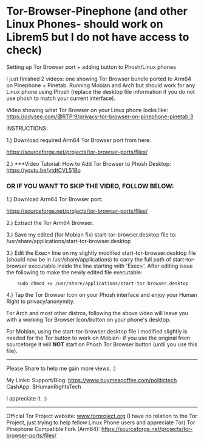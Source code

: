 # Tor-Browser-Pinephone (and other Linux Phones- should work on Librem5 but I do not have access to check)
Setting up Tor Browser port + adding button to Phosh/Linux phones

I just finished 2 videos: one showing Tor Browser bundle ported to Arm64 on Pinephone + Pinetab. Running Mobian and Arch but should work for any Linux phone using Phosh (replace the desktop file information if you do not use phosh to match your current interface).

Video showing what Tor Browser on your Linux phone looks like: https://odysee.com/@RTP:9/privacy-tor-browser-on-pinephone-pinetab:3

INSTRUCTIONS:

1.) Download required Arm64 Tor Browser port from here:

https://sourceforge.net/projects/tor-browser-ports/files/

2.) 
***Video Tutorial: How to Add Tor Browser to Phosh Desktop: https://youtu.be/vtdtCVL51Bo

### OR IF YOU WANT TO SKIP THE VIDEO, FOLLOW BELOW:

1.) Download Arm64 Tor Browser port:

https://sourceforge.net/projects/tor-browser-ports/files/

2.) Extract the Tor Arm64 Browser. 

3.) Save my edited (for Mobian fix) start-tor-browser.desktop file to:
    /usr/share/applications/start-tor-browser.desktop

3.) Edit the Exec= line on my slightly modified start-tor-browser.desktop file (should now be in /usr/share/applications) to carry the full path of
    start-tor-browser executable inside the line starting with 'Exec='. After editing issue the following to make the newly edited file executable: 
    
        sudo chmod +x /usr/share/applications/start-tor-browser.desktop
    
4.) Tap the Tor Browser Icon on your Phosh interface and enjoy your Human Right to privacy/anonymity.

For Arch and most other distros, following the above video will leave you with a working Tor Browser Icon/button on your phone's desktop.

For Mobian, using the start-tor-browser.desktop file I modified slightly is needed for the Tor button to work on Mobian- if you use the original from sourceforge it will **NOT** start on Phosh Tor Browser button (until you use this file).

------------------------------------

Please Share to help me gain more views. :)

My Links:
Support/Blog: https://www.buymeacoffee.com/politictech
CashApp: $HumanRightsTech

I appreciate it. :)

------------------------------------

Official Tor Project website: www.torproject.org (I have no relation to the Tor Project, just trying to help fellow Linux Phone users and appreciate Tor)
Tor Pinephone Compatible Fork (Arm64): 
https://sourceforge.net/projects/tor-browser-ports/files/
